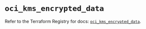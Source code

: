 # `oci_kms_encrypted_data`

Refer to the Terraform Registry for docs: [`oci_kms_encrypted_data`](https://registry.terraform.io/providers/oracle/oci/6.18.0/docs/resources/kms_encrypted_data).

